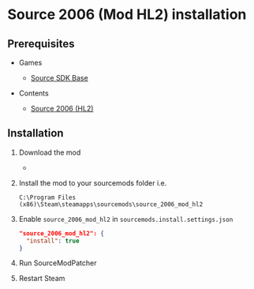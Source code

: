 # Source 2006 (Mod HL2) installation

## Prerequisites

- Games
  - [Source SDK Base](../../../game-installation/game-installation/source-sdk-base.md)

- Contents
  - [Source 2006 (HL2)](../../../SourceContentInstaller/v0/content-installation/source-2006.md#hl2-content)

## Installation

1. Download the mod

   - <url>

2. Install the mod to your sourcemods folder i.e.

   ```text
   C:\Program Files (x86)\Steam\steamapps\sourcemods\source_2006_mod_hl2
   ```

3. Enable `source_2006_mod_hl2` in `sourcemods.install.settings.json`

   ```json
   "source_2006_mod_hl2": {
     "install": true
   }
   ```

4. Run SourceModPatcher
5. Restart Steam
